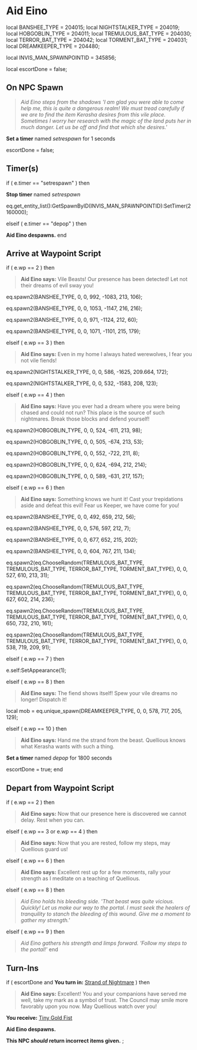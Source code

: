 # Aid Eino
local BANSHEE_TYPE = 204015; 
local NIGHTSTALKER_TYPE = 204019; 
local HOBGOBLIN_TYPE = 204011; 
local TREMULOUS_BAT_TYPE = 204030; 
local TERROR_BAT_TYPE = 204042; 
local TORMENT_BAT_TYPE = 204031; 
local DREAMKEEPER_TYPE = 204480; 

local INVIS_MAN_SPAWNPOINTID = 345856;

local escortDone = false;

## On NPC Spawn

>*Aid Eino steps from the shadows 'I am glad you were able to come help me, this is quite a dangerous realm!  We must tread carefully if we are to find the item Kerasha desires from this vile place.  Sometimes I worry her research with the magic of the land puts her in much danger.  Let us be off and find that which she desires.'*

**Set a timer** named *setrespawn* for 1 seconds

escortDone = false;
## Timer(s)

if ( e.timer == "setrespawn" ) then


**Stop timer** named *setrespawn*


eq.get_entity_list():GetSpawnByID(INVIS_MAN_SPAWNPOINTID):SetTimer(2160000);

elseif ( e.timer == "depop" ) then


**Aid Eino despawns.**
end

## Arrive at Waypoint Script



if ( e.wp == 2 ) then


>**Aid Eino says:** Vile Beasts!  Our presence has been detected!  Let not their dreams of evil sway you!


eq.spawn2(BANSHEE_TYPE, 0, 0, 992, -1083, 213, 106);


eq.spawn2(BANSHEE_TYPE, 0, 0, 1053, -1147, 216, 216);


eq.spawn2(BANSHEE_TYPE, 0, 0, 971, -1124, 212, 60);


eq.spawn2(BANSHEE_TYPE, 0, 0, 1071, -1101, 215, 179);




elseif ( e.wp == 3 ) then


>**Aid Eino says:** Even in my home I always hated werewolves, I fear you not vile fiends!


eq.spawn2(NIGHTSTALKER_TYPE, 0, 0, 586, -1625, 209.664, 172);


eq.spawn2(NIGHTSTALKER_TYPE, 0, 0, 532, -1583, 208, 123);



elseif ( e.wp == 4 ) then


>**Aid Eino says:** Have you ever had a dream where you were being chased and could not run?  This place is the source of such nightmares.  Break those blocks and defend yourself!


eq.spawn2(HOBGOBLIN_TYPE, 0, 0, 524, -611, 213, 98);


eq.spawn2(HOBGOBLIN_TYPE, 0, 0, 505, -674, 213, 53);


eq.spawn2(HOBGOBLIN_TYPE, 0, 0, 552, -722, 211, 8);


eq.spawn2(HOBGOBLIN_TYPE, 0, 0, 624, -694, 212, 214);


eq.spawn2(HOBGOBLIN_TYPE, 0, 0, 589, -631, 217, 157);



elseif ( e.wp == 6 ) then


>**Aid Eino says:** Something knows we hunt it!  Cast your trepidations aside and defeat this evil!  Fear us Keeper, we have come for you!


eq.spawn2(BANSHEE_TYPE, 0, 0, 492, 659, 212, 56);


eq.spawn2(BANSHEE_TYPE, 0, 0, 576, 597, 212, 7);


eq.spawn2(BANSHEE_TYPE, 0, 0, 677, 652, 215, 202);


eq.spawn2(BANSHEE_TYPE, 0, 0, 604, 767, 211, 134);


eq.spawn2(eq.ChooseRandom(TREMULOUS_BAT_TYPE, TREMULOUS_BAT_TYPE, TERROR_BAT_TYPE, TORMENT_BAT_TYPE), 0, 0, 527, 610, 213, 31);


eq.spawn2(eq.ChooseRandom(TREMULOUS_BAT_TYPE, TREMULOUS_BAT_TYPE, TERROR_BAT_TYPE, TORMENT_BAT_TYPE), 0, 0, 627, 602, 214, 236);


eq.spawn2(eq.ChooseRandom(TREMULOUS_BAT_TYPE, TREMULOUS_BAT_TYPE, TERROR_BAT_TYPE, TORMENT_BAT_TYPE), 0, 0, 650, 732, 210, 161);


eq.spawn2(eq.ChooseRandom(TREMULOUS_BAT_TYPE, TREMULOUS_BAT_TYPE, TERROR_BAT_TYPE, TORMENT_BAT_TYPE), 0, 0, 538, 719, 209, 91);




elseif ( e.wp == 7 ) then


e.self:SetAppearance(1); 


elseif ( e.wp == 8 ) then


>**Aid Eino says:** The fiend shows itself!  Spew your vile dreams no longer!  Dispatch it!


local mob = eq.unique_spawn(DREAMKEEPER_TYPE, 0, 0, 578, 717, 205, 129);



elseif ( e.wp == 10 ) then


>**Aid Eino says:** Hand me the strand from the beast.  Quellious knows what Kerasha wants with such a thing.


**Set a timer** named *depop* for 1800 seconds


escortDone = true;
end

## Depart from Waypoint Script

if ( e.wp == 2 ) then


>**Aid Eino says:** Now that our presence here is discovered we cannot delay. Rest when you can.

elseif ( e.wp == 3 or e.wp == 4 ) then


>**Aid Eino says:** Now that you are rested, follow my steps, may Quellious guard us!

elseif ( e.wp == 6 ) then


>**Aid Eino says:** Excellent rest up for a few moments, rally your strength as I meditate on a teaching of Quellious.

elseif ( e.wp == 8 ) then


>*Aid Eino holds his bleeding side. 'That beast was quite vicious. Quickly! Let us make our way to the portal. I must seek the healers of tranquility to stanch the bleeding of this wound.  Give me a moment to gather my strength.'*

elseif ( e.wp == 9 ) then


>*Aid Eino gathers his strength and limps forward. 'Follow my steps to the portal!'*
end

## Turn-Ins





if ( escortDone and  **You turn in:** [Strand of Nightmare](/item/16261) ) then 


>**Aid Eino says:** Excellent!  You and your companions have served me well, take my mark as a symbol of trust.  The Council may smile more favorably upon you now.  May Quellious watch over you!


 **You receive:**  [Tiny Gold Fist](/item/16260) 


**Aid Eino despawns.**


**This NPC *should* return incorrect items given.**
;